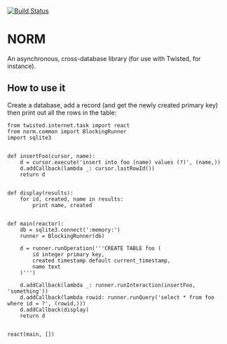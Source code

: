 [![Build Status](https://secure.travis-ci.org/iffy/norm.png?branch=master)](http://travis-ci.org/iffy/norm)

# NORM #

An asynchronous, cross-database library (for use with Twisted, for instance).


## How to use it ##

Create a database, add a record (and get the newly created primary key) then
print out all the rows in the table:

    from twisted.internet.task import react
    from norm.common import BlockingRunner
    import sqlite3


    def insertFoo(cursor, name):
        d = cursor.execute('insert into foo (name) values (?)', (name,))
        d.addCallback(lambda _: cursor.lastRowId())
        return d


    def display(results):
        for id, created, name in results:
            print name, created


    def main(reactor):
        db = sqlite3.connect(':memory:')
        runner = BlockingRunner(db)
        
        d = runner.runOperation('''CREATE TABLE foo (
            id integer primary key,
            created timestamp default current_timestamp,
            name text
        )''')
        
        d.addCallback(lambda _: runner.runInteraction(insertFoo, 'something'))
        d.addCallback(lambda rowid: runner.runQuery('select * from foo where id = ?', (rowid,)))
        d.addCallback(display)
        return d


    react(main, [])
